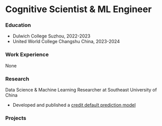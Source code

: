 # Cognitive Scientist & ML Engineer

### Education
- Dulwich College Suzhou, 2022-2023
- United World College Changshu China, 2023-2024

### Work Experience
None

### Research
Data Science & Machine Learning Researcher at Southeast University of China
- Developed and published a <a href="https://www.researchgate.net/publication/373054614_Credit_Default_Prediction_Based_on_Blending_Learning_Model">credit default prediction model</a>

### Projects

